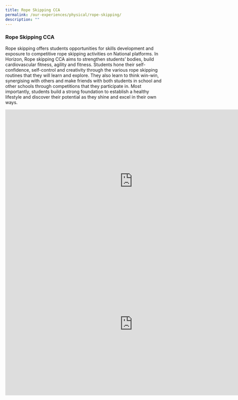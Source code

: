 ```yaml
---
title: Rope Skipping CCA
permalink: /our-experiences/physical/rope-skipping/
description: ""
---
```


### **Rope Skipping CCA**
Rope skipping offers students opportunities for skills development and exposure to competitive rope skipping activities on National platforms.&nbsp;In Horizon, Rope skipping CCA aims to strengthen students’ bodies, build cardiovascular fitness, agility and fitness. Students hone their self-confidence, self-control and creativity through the various rope skipping routines that they will learn and explore. They also learn to think win-win, synergising with others and make friends with both students in school and other schools through competitions that they participate in. Most importantly, students build a strong foundation to establish a healthy lifestyle and discover their potential as they shine and excel in their own ways.

<iframe allowfullscreen="" allow="accelerometer; autoplay; clipboard-write; encrypted-media; gyroscope; picture-in-picture" frameborder="0" title="2. Rope Skipping CCA promo video" src="https://www.youtube.com/embed/gIFrItCoawY" height="450" width="800"></iframe>

<iframe allowfullscreen="true" height="450" width="800" frameborder="0" src="https://docs.google.com/presentation/d/e/2PACX-1vRfms9z9nBQZH2zQ6xASDRZxQyLD69b6WcWqGKgvTzWEw-bcLCEV_qmXncc6WgUUSAIUoC2FdxyWm2M/embed?start=false&amp;loop=false&amp;delayms=3000"></iframe>